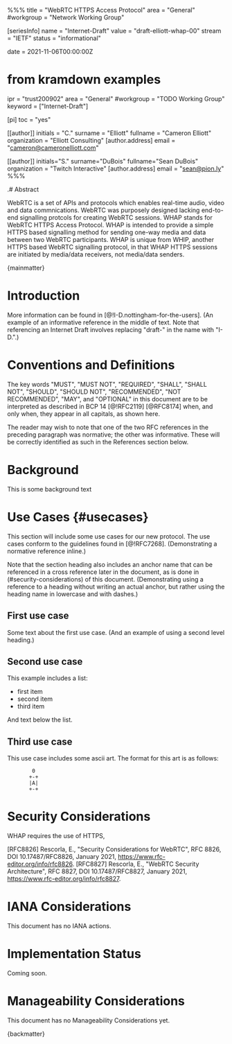 %%%
title = "WebRTC HTTPS Access Protocol"
area = "General"
#workgroup = "Network Working Group"

[seriesInfo]
name = "Internet-Draft"
value = "draft-elliott-whap-00"
stream = "IETF"
status = "informational"

date = 2021-11-06T00:00:00Z

# from kramdown examples
ipr = "trust200902"
area = "General"
#workgroup = "TODO Working Group"
keyword = ["Internet-Draft"]

[pi]
toc = "yes"

[[author]]
initials = "C."
surname = "Elliott"
fullname = "Cameron Elliott"
organization = "Elliott Consulting"
  [author.address]
   email = "cameron@cameronelliott.com"


[[author]]
initials="S."
surname="DuBois"
fullname="Sean DuBois"
organization = "Twitch Interactive"
  [author.address]
  email = "sean@pion.ly"
%%%



.# Abstract

WebRTC is a set of APIs and protocols which enables real-time audio, video and data commnications. WebRTC was purposely designed lacking end-to-end signalling protcols for creating WebRTC sessions. WHAP stands for WebRTC HTTPS Access Protocol. WHAP is intended to provide a simple HTTPS based signalling method for sending one-way media and data between two WebRTC participants. WHAP is unique from WHIP, another HTTPS based WebRTC signalling protocol, in that WHAP HTTPS sessions are initiated by media/data receivers, not media/data senders.



{mainmatter}

# Introduction

More information can be found in [@!I-D.nottingham-for-the-users]. (An
example of an informative reference in the middle of text. Note that
referencing an Internet Draft involves replacing "draft-" in the name with
"I-D.".)

# Conventions and Definitions

The key words "MUST", "MUST NOT", "REQUIRED", "SHALL", "SHALL NOT", "SHOULD",
"SHOULD NOT", "RECOMMENDED", "NOT RECOMMENDED", "MAY", and "OPTIONAL" in this
document are to be interpreted as described in BCP 14 [@!RFC2119] [@RFC8174]
when, and only when, they appear in all capitals, as shown here.

The reader may wish to note that one of the two RFC references in the
preceding paragraph was normative; the other was informative. These will
be correctly identified as such in the References section below.

# Background

This is some background text

# Use Cases {#usecases}

This section will include some use cases for our new protocol. The use
cases conform to the guidelines found in [@!RFC7268]. (Demonstrating a
normative reference inline.)

Note that the section heading also includes an anchor name that can be
referenced in a cross reference later in the document, as is done in
(#security-considerations) of this document. (Demonstrating using a
reference to a heading without writing an actual anchor, but rather using
the heading name in lowercase and with dashes.)

## First use case

Some text about the first use case. (And an example of using a second level
heading.)

## Second use case

This example includes a list:

- first item
- second item
- third item

And text below the list.

## Third use case

This use case includes some ascii art.  The format for this art is as follows:

~~~ ascii-art
        0
       +-+
       |A|
       +-+
~~~

# Security Considerations

WHAP requires the use of HTTPS,

[RFC8826]
Rescorla, E., "Security Considerations for WebRTC", RFC 8826, DOI 10.17487/RFC8826, January 2021, <https://www.rfc-editor.org/info/rfc8826>.
[RFC8827]
Rescorla, E., "WebRTC Security Architecture", RFC 8827, DOI 10.17487/RFC8827, January 2021, <https://www.rfc-editor.org/info/rfc8827>.


# IANA Considerations

This document has no IANA actions.

# Implementation Status

Coming soon.

# Manageability Considerations

This document has no Manageability Considerations yet.



{backmatter}